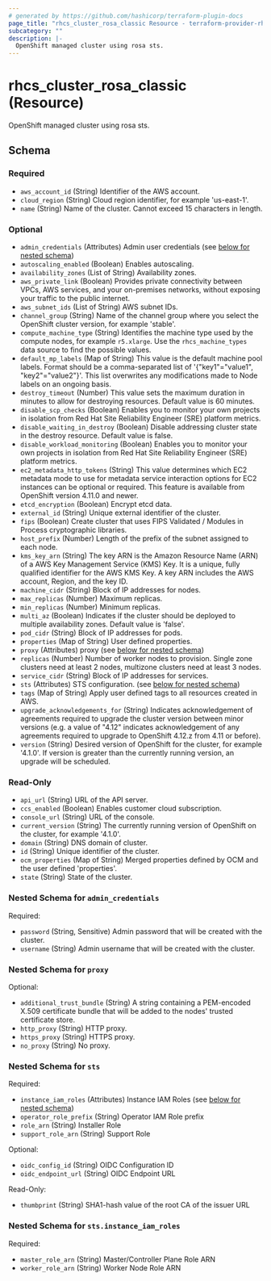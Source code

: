 ```yaml
---
# generated by https://github.com/hashicorp/terraform-plugin-docs
page_title: "rhcs_cluster_rosa_classic Resource - terraform-provider-rhcs"
subcategory: ""
description: |-
  OpenShift managed cluster using rosa sts.
---
```


# rhcs_cluster_rosa_classic (Resource)

OpenShift managed cluster using rosa sts.



<!-- schema generated by tfplugindocs -->
## Schema

### Required

- `aws_account_id` (String) Identifier of the AWS account.
- `cloud_region` (String) Cloud region identifier, for example 'us-east-1'.
- `name` (String) Name of the cluster. Cannot exceed 15 characters in length.

### Optional

- `admin_credentials` (Attributes) Admin user credentials (see [below for nested schema](#nestedatt--admin_credentials))
- `autoscaling_enabled` (Boolean) Enables autoscaling.
- `availability_zones` (List of String) Availability zones.
- `aws_private_link` (Boolean) Provides private connectivity between VPCs, AWS services, and your on-premises networks, without exposing your traffic to the public internet.
- `aws_subnet_ids` (List of String) AWS subnet IDs.
- `channel_group` (String) Name of the channel group where you select the OpenShift cluster version, for example 'stable'.
- `compute_machine_type` (String) Identifies the machine type used by the compute nodes, for example `r5.xlarge`. Use the `rhcs_machine_types` data source to find the possible values.
- `default_mp_labels` (Map of String) This value is the default machine pool labels. Format should be a comma-separated list of '{"key1"="value1", "key2"="value2"}'. This list overwrites any modifications made to Node labels on an ongoing basis.
- `destroy_timeout` (Number) This value sets the maximum duration in minutes to allow for destroying resources. Default value is 60 minutes.
- `disable_scp_checks` (Boolean) Enables you to monitor your own projects in isolation from Red Hat Site Reliability Engineer (SRE) platform metrics.
- `disable_waiting_in_destroy` (Boolean) Disable addressing cluster state in the destroy resource. Default value is false.
- `disable_workload_monitoring` (Boolean) Enables you to monitor your own projects in isolation from Red Hat Site Reliability Engineer (SRE) platform metrics.
- `ec2_metadata_http_tokens` (String) This value determines which EC2 metadata mode to use for metadata service interaction options for EC2 instances can be optional or required. This feature is available from OpenShift version 4.11.0 and newer.
- `etcd_encryption` (Boolean) Encrypt etcd data.
- `external_id` (String) Unique external identifier of the cluster.
- `fips` (Boolean) Create cluster that uses FIPS Validated / Modules in Process cryptographic libraries.
- `host_prefix` (Number) Length of the prefix of the subnet assigned to each node.
- `kms_key_arn` (String) The key ARN is the Amazon Resource Name (ARN) of a AWS Key Management Service (KMS) Key. It is a unique, fully qualified identifier for the AWS KMS Key. A key ARN includes the AWS account, Region, and the key ID.
- `machine_cidr` (String) Block of IP addresses for nodes.
- `max_replicas` (Number) Maximum replicas.
- `min_replicas` (Number) Minimum replicas.
- `multi_az` (Boolean) Indicates if the cluster should be deployed to multiple availability zones. Default value is 'false'.
- `pod_cidr` (String) Block of IP addresses for pods.
- `properties` (Map of String) User defined properties.
- `proxy` (Attributes) proxy (see [below for nested schema](#nestedatt--proxy))
- `replicas` (Number) Number of worker nodes to provision. Single zone clusters need at least 2 nodes, multizone clusters need at least 3 nodes.
- `service_cidr` (String) Block of IP addresses for services.
- `sts` (Attributes) STS configuration. (see [below for nested schema](#nestedatt--sts))
- `tags` (Map of String) Apply user defined tags to all resources created in AWS.
- `upgrade_acknowledgements_for` (String) Indicates acknowledgement of agreements required to upgrade the cluster version between minor versions (e.g. a value of "4.12" indicates acknowledgement of any agreements required to upgrade to OpenShift 4.12.z from 4.11 or before).
- `version` (String) Desired version of OpenShift for the cluster, for example '4.1.0'. If version is greater than the currently running version, an upgrade will be scheduled.

### Read-Only

- `api_url` (String) URL of the API server.
- `ccs_enabled` (Boolean) Enables customer cloud subscription.
- `console_url` (String) URL of the console.
- `current_version` (String) The currently running version of OpenShift on the cluster, for example '4.1.0'.
- `domain` (String) DNS domain of cluster.
- `id` (String) Unique identifier of the cluster.
- `ocm_properties` (Map of String) Merged properties defined by OCM and the user defined 'properties'.
- `state` (String) State of the cluster.

<a id="nestedatt--admin_credentials"></a>
### Nested Schema for `admin_credentials`

Required:

- `password` (String, Sensitive) Admin password that will be created with the cluster.
- `username` (String) Admin username that will be created with the cluster.


<a id="nestedatt--proxy"></a>
### Nested Schema for `proxy`

Optional:

- `additional_trust_bundle` (String) A string containing a PEM-encoded X.509 certificate bundle that will be added to the nodes' trusted certificate store.
- `http_proxy` (String) HTTP proxy.
- `https_proxy` (String) HTTPS proxy.
- `no_proxy` (String) No proxy.


<a id="nestedatt--sts"></a>
### Nested Schema for `sts`

Required:

- `instance_iam_roles` (Attributes) Instance IAM Roles (see [below for nested schema](#nestedatt--sts--instance_iam_roles))
- `operator_role_prefix` (String) Operator IAM Role prefix
- `role_arn` (String) Installer Role
- `support_role_arn` (String) Support Role

Optional:

- `oidc_config_id` (String) OIDC Configuration ID
- `oidc_endpoint_url` (String) OIDC Endpoint URL

Read-Only:

- `thumbprint` (String) SHA1-hash value of the root CA of the issuer URL

<a id="nestedatt--sts--instance_iam_roles"></a>
### Nested Schema for `sts.instance_iam_roles`

Required:

- `master_role_arn` (String) Master/Controller Plane Role ARN
- `worker_role_arn` (String) Worker Node Role ARN


